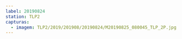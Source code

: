 ```yaml
---
label: 20190824
station: TLP2
capturas:
  - imagem: TLP2/2019/201908/20190824/M20190825_080045_TLP_2P.jpg
---
```

